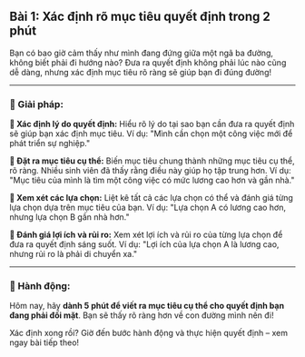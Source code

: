 ## Bài 1: Xác định rõ mục tiêu quyết định trong 2 phút

Bạn có bao giờ cảm thấy như mình đang đứng giữa một ngã ba đường, không biết phải đi hướng nào? Đưa ra quyết định không phải lúc nào cũng dễ dàng, nhưng xác định mục tiêu rõ ràng sẽ giúp bạn đi đúng đường!

---

### 📌 Giải pháp:

**🔹 Xác định lý do quyết định:**
Hiểu rõ lý do tại sao bạn cần đưa ra quyết định sẽ giúp bạn xác định mục tiêu. Ví dụ: "Mình cần chọn một công việc mới để phát triển sự nghiệp."

**🔹 Đặt ra mục tiêu cụ thể:**
Biến mục tiêu chung thành những mục tiêu cụ thể, rõ ràng. Nhiều sinh viên đã thấy rằng điều này giúp họ tập trung hơn. Ví dụ: "Mục tiêu của mình là tìm một công việc có mức lương cao hơn và gần nhà."

**🔹 Xem xét các lựa chọn:**
Liệt kê tất cả các lựa chọn có thể và đánh giá từng lựa chọn dựa trên mục tiêu của bạn. Ví dụ: "Lựa chọn A có lương cao hơn, nhưng lựa chọn B gần nhà hơn."

**🔹 Đánh giá lợi ích và rủi ro:**
Xem xét lợi ích và rủi ro của từng lựa chọn để đưa ra quyết định sáng suốt. Ví dụ: "Lợi ích của lựa chọn A là lương cao, nhưng rủi ro là phải di chuyển xa."

---

### 🚀 Hành động:

Hôm nay, hãy **dành 5 phút để viết ra mục tiêu cụ thể cho quyết định bạn đang phải đối mặt**. Bạn sẽ thấy rõ ràng hơn về con đường mình nên đi!

Xác định xong rồi? Giờ đến bước hành động và thực hiện quyết định – xem ngay bài tiếp theo!
